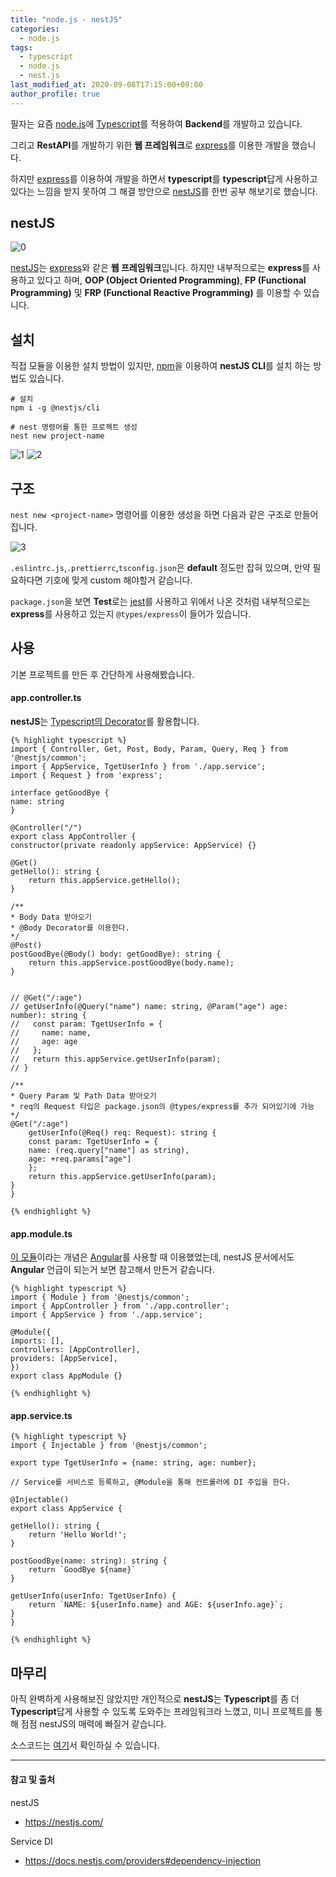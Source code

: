 ```yaml
---
title: "node.js - nestJS"
categories: 
  - node.js
tags:
  - typescript
  - node.js
  - nest.js
last_modified_at: 2020-09-08T17:15:00+09:00
author_profile: true
---
```


필자는 요즘 [node.js](https://nodejs.org/ko/)에 [Typescript](https://www.typescriptlang.org/)를 적용하여 **Backend**를 개발하고 있습니다.

그리고 **RestAPI**를 개발하기 위한 **웹 프레임워크**로 [express](https://expressjs.com/ko/)를 이용한 개발을 했습니다.

하지만 [express](https://expressjs.com/ko/)를 이용하여 개발을 하면서 **typescript**를 **typescript**답게 사용하고 있다는 느낌을 받지 못하여 그 해결 방안으로 [nestJS](https://nestjs.com/)를 한번 공부 해보기로 했습니다.


## nestJS

![0](/assets/img/posts/nodejs/nestjs/0.png)

[nestJS](https://nestjs.com/)는 [express](https://expressjs.com/ko/)와 같은 **웹 프레임워크**입니다. 하지만 내부적으로는 **express**를 사용하고 있다고 하며, **OOP (Object Oriented Programming)**, **FP (Functional Programming)** 및 **FRP (Functional Reactive Programming)** 를 이용할 수 있습니다.

## 설치

직접 모듈을 이용한 설치 방법이 있지만, [npm](https://www.npmjs.com/)을 이용하여 **nestJS CLI**를 설치 하는 방법도 있습니다.

    # 설치
    npm i -g @nestjs/cli

    # nest 명령어를 통한 프로젝트 생성
    nest new project-name

![1](/assets/img/posts/nodejs/nestjs/1.png)
![2](/assets/img/posts/nodejs/nestjs/2.png)

## 구조

`nest new <project-name>` 명령어를 이용한 생성을 하면 다음과 같은 구조로 만들어집니다.

![3](/assets/img/posts/nodejs/nestjs/3.png)

`.eslintrc.js`,`.prettierrc`,`tsconfig.json`은 **default** 정도만 잡혀 있으며, 만약 필요하다면 기호에 맞게 custom 해야할거 같습니다.

`package.json`을 보면 **Test**로는 [jest](https://jestjs.io/)를 사용하고 위에서 나온 것처럼 내부적으로는 **express**를 사용하고 있는지 `@types/express`이 들어가 있습니다.

## 사용
기본 프로젝트를 만든 후 간단하게 사용해봤습니다.

#### app.controller.ts

**nestJS**는 [Typescript의 Decorator](https://www.typescriptlang.org/docs/handbook/decorators.html)를 활용합니다.

    {% highlight typescript %}
    import { Controller, Get, Post, Body, Param, Query, Req } from '@nestjs/common';
    import { AppService, TgetUserInfo } from './app.service';
    import { Request } from 'express';

    interface getGoodBye {
    name: string
    }

    @Controller("/")
    export class AppController {
    constructor(private readonly appService: AppService) {}

    @Get()
    getHello(): string {
        return this.appService.getHello();
    }

    /**
    * Body Data 받아오기
    * @Body Decorator를 이용한다.
    */
    @Post()
    postGoodBye(@Body() body: getGoodBye): string {
        return this.appService.postGoodBye(body.name);
    }


    // @Get("/:age")
    // getUserInfo(@Query("name") name: string, @Param("age") age: number): string {
    //   const param: TgetUserInfo = {
    //     name: name,
    //     age: age
    //   }; 
    //   return this.appService.getUserInfo(param);
    // }

    /**
    * Query Param 및 Path Data 받아오기
    * req의 Request 타입은 package.json의 @types/express를 추가 되어있기에 가능
    */  
    @Get("/:age")
        getUserInfo(@Req() req: Request): string {    
        const param: TgetUserInfo = {
        name: (req.query["name"] as string),
        age: +req.params["age"]
        }; 
        return this.appService.getUserInfo(param);
    }
    }

    {% endhighlight %}

#### app.module.ts

[이 모듈](https://docs.nestjs.com/modules)이라는 개념은 [Angular](https://angular.io/guide/architecture-modules)를 사용할 때 이용했었는데, nestJS 문서에서도 **Angular** 언급이 되는거 보면 참고해서 만든거 같습니다. 

    {% highlight typescript %}
    import { Module } from '@nestjs/common';
    import { AppController } from './app.controller';
    import { AppService } from './app.service';

    @Module({
    imports: [],
    controllers: [AppController],
    providers: [AppService],
    })
    export class AppModule {}

    {% endhighlight %}

#### app.service.ts

    {% highlight typescript %}
    import { Injectable } from '@nestjs/common';

    export type TgetUserInfo = {name: string, age: number};

    // Service를 서비스로 등록하고, @Module을 통해 컨트롤러에 DI 주입을 한다.

    @Injectable()
    export class AppService {

    getHello(): string {
        return 'Hello World!';
    }

    postGoodBye(name: string): string {
        return `GoodBye ${name}`
    }

    getUserInfo(userInfo: TgetUserInfo) {
        return `NAME: ${userInfo.name} and AGE: ${userInfo.age}`;
    }
    }

    {% endhighlight %}

## 마무리
아직 완벽하게 사용해보진 않았지만 개인적으로 **nestJS**는 **Typescript**를 좀 더 **Typescript**답게 사용할 수 있도록 도와주는 프레임워크라 느꼈고, 미니 프로젝트를 통해 점점 nestJS의 매력에 빠질거 같습니다.

소스코드는 [여기](https://github.com/zlcjfalsvk/nestjs-study)서 확인하실 수 있습니다.

---
#### 참고 및 출처

nestJS
- <https://nestjs.com/>

Service DI
- <https://docs.nestjs.com/providers#dependency-injection>